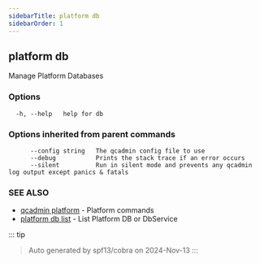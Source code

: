 ```yaml
---
sidebarTitle: platform db
sidebarOrder: 1
---
```


## platform db

Manage Platform Databases

### Options

```
  -h, --help   help for db
```

### Options inherited from parent commands

```
      --config string   The qcadmin config file to use
      --debug           Prints the stack trace if an error occurs
      --silent          Run in silent mode and prevents any qcadmin log output except panics & fatals
```

### SEE ALSO

* [qcadmin platform](platform.md)	 - Platform commands
* [platform db list](platform_db_list.md)	 - List Platform DB or DbService

::: tip
>Auto generated by spf13/cobra on 2024-Nov-13
:::